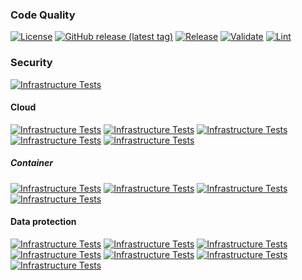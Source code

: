 ### Code Quality
[![License](https://img.shields.io/github/license/geekcell/terraform-aws-sns-email-notification)](https://github.com/geekcell/terraform-aws-sns-email-notification/blob/master/LICENSE)
[![GitHub release (latest tag)](https://img.shields.io/github/v/release/geekcell/terraform-aws-sns-email-notification?logo=github&sort=semver)](https://github.com/geekcell/terraform-aws-sns-email-notification/releases)
[![Release](https://github.com/geekcell/terraform-aws-sns-email-notification/actions/workflows/release.yaml/badge.svg)](https://github.com/geekcell/terraform-aws-sns-email-notification/actions/workflows/release.yaml)
[![Validate](https://github.com/geekcell/terraform-aws-sns-email-notification/actions/workflows/validate.yaml/badge.svg)](https://github.com/geekcell/terraform-aws-sns-email-notification/actions/workflows/validate.yaml)
[![Lint](https://github.com/geekcell/terraform-aws-sns-email-notification/actions/workflows/linter.yaml/badge.svg)](https://github.com/geekcell/terraform-aws-sns-email-notification/actions/workflows/linter.yaml)

### Security
[![Infrastructure Tests](https://www.bridgecrew.cloud/badges/github/geekcell/terraform-aws-sns-email-notification/general)](https://www.bridgecrew.cloud/link/badge?vcs=github&fullRepo=geekcell%2Fterraform-aws-sns-email-notification&benchmark=INFRASTRUCTURE+SECURITY)

#### Cloud
[![Infrastructure Tests](https://www.bridgecrew.cloud/badges/github/geekcell/terraform-aws-sns-email-notification/cis_aws)](https://www.bridgecrew.cloud/link/badge?vcs=github&fullRepo=geekcell%2Fterraform-aws-sns-email-notification&benchmark=CIS+AWS+V1.2)
[![Infrastructure Tests](https://www.bridgecrew.cloud/badges/github/geekcell/terraform-aws-sns-email-notification/cis_aws_13)](https://www.bridgecrew.cloud/link/badge?vcs=github&fullRepo=geekcell%2Fterraform-aws-sns-email-notification&benchmark=CIS+AWS+V1.3)
[![Infrastructure Tests](https://www.bridgecrew.cloud/badges/github/geekcell/terraform-aws-sns-email-notification/cis_azure)](https://www.bridgecrew.cloud/link/badge?vcs=github&fullRepo=geekcell%2Fterraform-aws-sns-email-notification&benchmark=CIS+AZURE+V1.1)
[![Infrastructure Tests](https://www.bridgecrew.cloud/badges/github/geekcell/terraform-aws-sns-email-notification/cis_azure_13)](https://www.bridgecrew.cloud/link/badge?vcs=github&fullRepo=geekcell%2Fterraform-aws-sns-email-notification&benchmark=CIS+AZURE+V1.3)
[![Infrastructure Tests](https://www.bridgecrew.cloud/badges/github/geekcell/terraform-aws-sns-email-notification/cis_gcp)](https://www.bridgecrew.cloud/link/badge?vcs=github&fullRepo=geekcell%2Fterraform-aws-sns-email-notification&benchmark=CIS+GCP+V1.1)

##### Container
[![Infrastructure Tests](https://www.bridgecrew.cloud/badges/github/geekcell/terraform-aws-sns-email-notification/cis_kubernetes_16)](https://www.bridgecrew.cloud/link/badge?vcs=github&fullRepo=geekcell%2Fterraform-aws-sns-email-notification&benchmark=CIS+KUBERNETES+V1.6)
[![Infrastructure Tests](https://www.bridgecrew.cloud/badges/github/geekcell/terraform-aws-sns-email-notification/cis_eks_11)](https://www.bridgecrew.cloud/link/badge?vcs=github&fullRepo=geekcell%2Fterraform-aws-sns-email-notification&benchmark=CIS+EKS+V1.1)
[![Infrastructure Tests](https://www.bridgecrew.cloud/badges/github/geekcell/terraform-aws-sns-email-notification/cis_gke_11)](https://www.bridgecrew.cloud/link/badge?vcs=github&fullRepo=geekcell%2Fterraform-aws-sns-email-notification&benchmark=CIS+GKE+V1.1)
[![Infrastructure Tests](https://www.bridgecrew.cloud/badges/github/geekcell/terraform-aws-sns-email-notification/cis_kubernetes)](https://www.bridgecrew.cloud/link/badge?vcs=github&fullRepo=geekcell%2Fterraform-aws-sns-email-notification&benchmark=CIS+KUBERNETES+V1.5)

#### Data protection
[![Infrastructure Tests](https://www.bridgecrew.cloud/badges/github/geekcell/terraform-aws-sns-email-notification/soc2)](https://www.bridgecrew.cloud/link/badge?vcs=github&fullRepo=geekcell%2Fterraform-aws-sns-email-notification&benchmark=SOC2)
[![Infrastructure Tests](https://www.bridgecrew.cloud/badges/github/geekcell/terraform-aws-sns-email-notification/pci)](https://www.bridgecrew.cloud/link/badge?vcs=github&fullRepo=geekcell%2Fterraform-aws-sns-email-notification&benchmark=PCI-DSS+V3.2)
[![Infrastructure Tests](https://www.bridgecrew.cloud/badges/github/geekcell/terraform-aws-sns-email-notification/pci_dss_v321)](https://www.bridgecrew.cloud/link/badge?vcs=github&fullRepo=geekcell%2Fterraform-aws-sns-email-notification&benchmark=PCI-DSS+V3.2.1)
[![Infrastructure Tests](https://www.bridgecrew.cloud/badges/github/geekcell/terraform-aws-sns-email-notification/iso)](https://www.bridgecrew.cloud/link/badge?vcs=github&fullRepo=geekcell%2Fterraform-aws-sns-email-notification&benchmark=ISO27001)
[![Infrastructure Tests](https://www.bridgecrew.cloud/badges/github/geekcell/terraform-aws-sns-email-notification/nist)](https://www.bridgecrew.cloud/link/badge?vcs=github&fullRepo=geekcell%2Fterraform-aws-sns-email-notification&benchmark=NIST-800-53)
[![Infrastructure Tests](https://www.bridgecrew.cloud/badges/github/geekcell/terraform-aws-sns-email-notification/hipaa)](https://www.bridgecrew.cloud/link/badge?vcs=github&fullRepo=geekcell%2Fterraform-aws-sns-email-notification&benchmark=HIPAA)
[![Infrastructure Tests](https://www.bridgecrew.cloud/badges/github/geekcell/terraform-aws-sns-email-notification/fedramp_moderate)](https://www.bridgecrew.cloud/link/badge?vcs=github&fullRepo=geekcell%2Fterraform-aws-sns-email-notification&benchmark=FEDRAMP+%28MODERATE%29)
